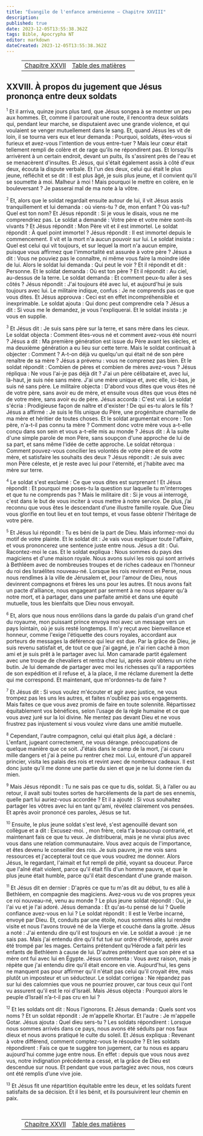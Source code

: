 ```yaml
---
title: "Évangile de l'enfance arménienne — Chapitre XXVIII"
description: 
published: true
date: 2023-12-05T13:55:38.362Z
tags: Bible, Apocrypha NT
editor: markdown
dateCreated: 2023-12-05T13:55:38.362Z
---
```




<figure class="table chapter-navigator">
  <table>
    <tbody>
      <tr>
        <td>
        <a href="/fr/Bible/Armenian_Infancy_Gospel/27">
          <span class="mdi mdi-arrow-left-drop-circle"></span><span class="pl-2">Chapitre XXVII</span>
        </a>
        </td>
        <td>
        <a href="/fr/Bible/Armenian_Infancy_Gospel#indice">
          <span class="mdi mdi-book-open-variant"></span><span class="pl-2">Table des matières</span>
        </a>
        </td>
        <td>
        </td>
      </tr>
    </tbody>
  </table>
</figure>

## XXVIII. À propos du jugement que Jésus prononça entre deux soldats

<span id="v1"><sup><small>1</small></sup></span> Et il arriva, quinze jours plus tard, que Jésus songea à se montrer un peu aux hommes. Et, comme il parcourait une route, il rencontra deux soldats qui, pendant leur marche, se disputaient avec une grande violence, et qui voulaient se venger mutuellement dans le sang. Et, quand Jésus les vit de loin, il se tourna vers eux et leur demanda : Pourquoi, soldats, êtes-vous si furieux et avez-vous l'intention de vous entre-tuer ? Mais leur cœur était tellement rempli de colère et de rage qu’ils ne répondirent pas. Et lorsqu'ils arrivèrent à un certain endroit, devant un puits, ils s'assirent près de l'eau et se menacèrent d'insultes. Et Jésus, qui s'était également assis à côté d'eux deux, écouta la dispute verbale. Et l'un des deux, celui qui était le plus jeune, réfléchit et se dit : Il est plus âgé, je suis plus jeune, et il convient qu'il se soumette à moi. Malheur à moi ! Mais pourquoi le mettre en colère, en le bouleversant ? Je passerai mal de ma note à la vôtre.

<span id="v2"><sup><small>2</small></sup></span> Et, alors que le soldat regardait ensuite autour de lui, il vit Jésus assis tranquillement et lui demanda : où viens-tu ? de, mon enfant ? Où vas-tu? Quel est ton nom? Et Jésus répondit : Si je vous le disais, vous ne me comprendriez pas. Le soldat a demandé : Votre père et votre mère sont-ils vivants ? Et Jésus répondit : Mon Père vit et il est immortel. Le soldat répondit : À quel point immortel ? Jésus répondit : Il est immortel depuis le commencement. Il vit et la mort n'a aucun pouvoir sur lui. Le soldat insista : Quel est celui qui vit toujours, et sur lequel la mort n'a aucun empire, puisque vous affirmez que l'immortalité est assurée à votre père ? Jésus a dit : Vous ne pouviez pas le connaître, ni même vous faire la moindre idée de lui. Alors le soldat lui demanda : Qui peut le voir ? Et il répondit et dit : Personne. Et le soldat demanda : Où est ton père ? Et il répondit : Au ciel, au-dessus de la terre. Le soldat demanda : Et comment peux-tu aller à ses côtés ? Jésus répondit : J'ai toujours été avec lui, et aujourd'hui je suis toujours avec lui. Le militaire indique, confus : Je ne comprends pas ce que vous dites. Et Jésus approuva : Ceci est en effet incompréhensible et inexprimable. Le soldat ajouta : Qui donc peut comprendre cela ? Jésus a dit : Si vous me le demandez, je vous l'expliquerai. Et le soldat insista : je vous en supplie.

<span id="v3"><sup><small>3</small></sup></span> Et Jésus dit : Je suis sans père sur la terre, et sans mère dans les cieux. Le soldat objecta : Comment êtes-vous né et comment avez-vous été nourri ? Jésus a dit : Ma première génération est issue du Père avant les siècles, et ma deuxième génération a eu lieu sur cette terre. Mais le soldat continuait à objecter : Comment ? A-t-on déjà vu quelqu'un qui était né de son père renaître de sa mère ? Jésus a prévenu : vous ne comprenez pas bien. Et le soldat répondit : Combien de pères et combien de mères avez-vous ? Jésus répliqua : Ne vous l'ai-je pas déjà dit ? J'ai un père célibataire et, avec lui, là-haut, je suis née sans mère. J'ai une mère unique et, avec elle, ici-bas, je suis né sans père. Le militaire objecta : D'abord vous dites que vous êtes né de votre père, sans avoir eu de mère, et ensuite vous dites que vous êtes né de votre mère, sans avoir eu de père. Jésus accorda : C'est vrai. Le soldat s'écria : Prodigieuse façon de naître et d'exister ! De qui es-tu alors le fils ? Jésus a affirmé : Je suis le fils unique du Père, une progéniture charnelle de ma mère et héritier de toutes choses. Et le soldat argumentait encore : Ton père, n'a-t-il pas connu ta mère ? Comment donc votre mère vous a-t-elle conçu dans son sein et vous a-t-elle mis au monde ? Jésus dit : À la suite d'une simple parole de mon Père, sans soupçon d'une approche de lui de sa part, et sans même l'idée de cette approche. Le soldat rétorqua : Comment pouvez-vous concilier les volontés de votre père et de votre mère, et satisfaire les souhaits des deux ? Jésus répondit : Je suis avec mon Père céleste, et je reste avec lui pour l'éternité, et j'habite avec ma mère sur terre.

<span id="v4"><sup><small>4</small></sup></span> Le soldat s'est exclamé : Ce que vous dites est surprenant ! Et Jésus répondit : Et pourquoi me poses-tu la question sur laquelle tu m'interroges et que tu ne comprends pas ? Mais le militaire dit : Si je vous ai interrogé, c'est dans le but de vous inciter à vous mettre à notre service. De plus, j’ai reconnu que vous êtes le descendant d’une illustre famille royale. Que Dieu vous glorifie en tout lieu et en tout temps, et vous fasse obtenir l'héritage de votre père.

<span id="v5"><sup><small>5</small></sup></span> Et Jésus lui répondit : Tu es béni de la part de Dieu. Mais informez-moi du motif de votre plainte. Et le soldat dit : Je vais vous expliquer toute l'affaire, et vous prononcerez une sentence juste entre nous. Jésus a dit : Oui. Racontez-moi le cas. Et le soldat expliqua : Nous sommes du pays des magiciens et d'une maison royale. Nous avons suivi les rois qui sont arrivés à Bethléem avec de nombreuses troupes et de riches cadeaux en l'honneur du roi des Israélites nouveau-né. Lorsque les rois revinrent en Perse, nous nous rendîmes à la ville de Jérusalem et, pour l'amour de Dieu, nous devinrent compagnons et frères les uns pour les autres. Et nous avons fait un pacte d'alliance, nous engageant par serment à ne nous séparer qu'à notre mort, et à partager, dans une parfaite amitié et dans une équité mutuelle, tous les bienfaits que Dieu nous envoyait.

<span id="v6"><sup><small>6</small></sup></span> Et, alors que nous nous enrôlions dans la garde du palais d'un grand chef du royaume, mon puissant prince envoya moi avec un message vers un pays lointain, où je suis resté longtemps. Il m'y reçut avec bienveillance et honneur, comme l'exige l'étiquette des cours royales, accordant aux porteurs de messages la déférence qui leur est due. Par la grâce de Dieu, je suis revenu satisfait et, de tout ce que j'ai gagné, je n'ai rien caché à mon ami et je suis prêt à le partager avec lui. Mon camarade partit également avec une troupe de chevaliers et rentra chez lui, après avoir obtenu un riche butin. Je lui demande de partager avec moi les richesses qu'il a rapportées de son expédition et il refuse et, à la place, il me réclame durement la dette qui me correspond. Et maintenant, que m'ordonnes-tu de faire ?

<span id="v7"><sup><small>7</small></sup></span> Et Jésus dit : Si vous voulez m'écouter et agir avec justice, ne vous trompez pas les uns les autres, et faites n'oubliez pas vos engagements. Mais faites ce que vous avez promis de faire en toute solennité. Répartissez équitablement vos bénéfices, selon l’usage de la règle humaine et ce que vous avez juré sur la loi divine. Ne mentez pas devant Dieu et ne vous frustrez pas injustement si vous voulez vivre dans une amitié mutuelle.

<span id="v8"><sup><small>8</small></sup></span> Cependant, l'autre compagnon, celui qui était plus âgé, a déclaré : L'enfant, jugeant correctement, ne vous dérange. préoccupations de quelque manière que ce soit. J'étais dans le camp de la mort, j'ai couru mille dangers et j'ai à peine pu rentrer chez moi. Lui, entouré d'un appareil princier, visita les palais des rois et revint avec de nombreux cadeaux. Il est donc juste qu'il me donne une partie du sien et que je ne lui donne rien du mien.

<span id="v9"><sup><small>9</small></sup></span> Mais Jésus répondit : Tu ne sais pas ce que tu dis, soldat. Si, à l’aller ou au retour, il avait subi toutes sortes de harcèlements de la part de ses ennemis, quelle part lui auriez-vous accordée ? Et il a ajouté : Si vous souhaitez partager les vôtres avec lui en tant qu'ami, révélez clairement vos pensées. Et après avoir prononcé ces paroles, Jésus se tut.

<span id="v10"><sup><small>10</small></sup></span> Ensuite, le plus jeune soldat s'est levé, s'est agenouillé devant son collègue et a dit : Excusez-moi. , mon frère, cela t'a beaucoup contrarié, et maintenant fais ce que tu veux. Je distribuerai, mais je ne vivrai plus avec vous dans une relation communautaire. Vous avez acquis de l'importance, et êtes devenu le conseiller des rois. Je suis pauvre, je me vois sans ressources et j'accepterai tout ce que vous voudrez me donner. Alors Jésus, le regardant, l'aimait et fut rempli de pitié, voyant sa douceur. Parce que l'aîné était violent, parce qu'il était fils d'un homme pauvre, et que le plus jeune était humble, parce qu'il était descendant d'une grande maison.

<span id="v11"><sup><small>11</small></sup></span> Et Jésus dit en dernier : D'après ce que tu m'as dit au début, tu es allé à Bethléem, en compagnie des magiciens. Avez-vous vu de vos propres yeux ce roi nouveau-né, venu au monde ? Le plus jeune soldat répondit : Oui, je l'ai vu et je l'ai adoré. Jésus demanda : Et qu'as-tu pensé de lui ? Quelle confiance avez-vous en lui ? Le soldat répondit : Il est le Verbe incarné, envoyé par Dieu. Et, conduits par une étoile, nous sommes allés lui rendre visite et nous l'avons trouvé né de la Vierge et couché dans la grotte. Jésus a noté : J'ai entendu dire qu'il est toujours en vie. Le soldat a avoué : je ne sais pas. Mais j'ai entendu dire qu'il fut tué sur ordre d'Hérode, après avoir été trompé par les mages. Certains prétendent qu’Hérode a fait périr les enfants de Bethléem à cause de lui. D'autres prétendent que son père et sa mère ont fui avec lui en Égypte. Jésus commenta : Vous avez raison, mais je répète que j'ai entendu dire qu'il était encore en vie. Aujourd'hui, les gens ne manquent pas pour affirmer qu'il n'était pas celui qu'il croyait être, mais plutôt un imposteur et un séducteur. Le soldat corrigea : Ne répandez pas sur lui des calomnies que vous ne pourriez prouver, car tous ceux qui l'ont vu assurent qu'il est le roi d'Israël. Mais Jésus objecta : Pourquoi alors le peuple d’Israël n’a-t-il pas cru en lui ?

<span id="v12"><sup><small>12</small></sup></span> Et les soldats ont dit : Nous l'ignorons. Et Jésus demanda : Quels sont vos noms ? Et un soldat répondit : Je m'appelle Khortar. Et l'autre : Je m'appelle Gotar. Jésus ajouta : Quel dieu sers-tu ? Les soldats répondirent : Lorsque nous sommes arrivés dans ce pays, nous avons été séduits par nos faux dieux et nous avons pratiqué le culte du soleil. Et Jésus expliqua : Revenant à votre différend, comment comptez-vous le résoudre ? Et les soldats répondirent : Fais ce que te suggère ton jugement, car tu nous es apparu aujourd'hui comme juge entre nous. En effet : depuis que vous nous avez vus, notre indignation précédente a cessé, et la grâce de Dieu est descendue sur nous. Et pendant que vous partagiez avec nous, nos cœurs ont été remplis d’une vive joie.

<span id="v13"><sup><small>13</small></sup></span> Et Jésus fit une répartition équitable entre les deux, et les soldats furent satisfaits de sa décision. Et il les bénit, et ils poursuivirent leur chemin en paix.

<br>

<figure class="table chapter-navigator">
  <table>
    <tbody>
      <tr>
        <td>
        <a href="/fr/Bible/Armenian_Infancy_Gospel/27">
          <span class="mdi mdi-arrow-left-drop-circle"></span><span class="pl-2">Chapitre XXVII</span>
        </a>
        </td>
        <td>
        <a href="/fr/Bible/Armenian_Infancy_Gospel#indice">
          <span class="mdi mdi-book-open-variant"></span><span class="pl-2">Table des matières</span>
        </a>
        </td>
        <td>
        </td>
      </tr>
    </tbody>
  </table>
</figure>
